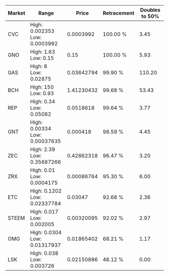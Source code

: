 | Market | Range | Price| Retracement | Doubles to 50% |
| --- | --- | --- | --- | --- |
| CVC | High: 0.002353<br />Low: 0.0003992 | 0.0003992 | 100.00 % | 3.45 |
| GNO | High: 1.63<br />Low: 0.15 | 0.15 | 100.00 % | 5.93 |
| GAS | High: 8<br />Low: 0.02875 | 0.03642794 | 99.90 % | 110.20 |
| BCH | High: 150<br />Low: 0.93 | 1.41230432 | 99.68 % | 53.43 |
| REP | High: 0.34<br />Low: 0.05082 | 0.0518618 | 99.64 % | 3.77 |
| GNT | High: 0.00334<br />Low: 0.00037635 | 0.000418 | 98.59 % | 4.45 |
| ZEC | High: 2.39<br />Low: 0.35687266 | 0.42862318 | 96.47 % | 3.20 |
| ZRX | High: 0.01<br />Low: 0.0004175 | 0.00086764 | 95.30 % | 6.00 |
| ETC | High: 0.1202<br />Low: 0.02337784 | 0.03047 | 92.68 % | 2.36 |
| STEEM | High: 0.017<br />Low: 0.002005 | 0.00320095 | 92.02 % | 2.97 |
| OMG | High: 0.0304<br />Low: 0.01317937 | 0.01865402 | 68.21 % | 1.17 |
| LSK | High: 0.038<br />Low: 0.003726 | 0.02150886 | 48.12 % | 0.00 |
